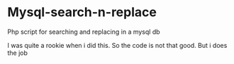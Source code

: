 # Mysql-search-n-replace
Php script for searching and replacing in a mysql db

I was quite a rookie when i did this. So the code is not that good. 
But i does the job
